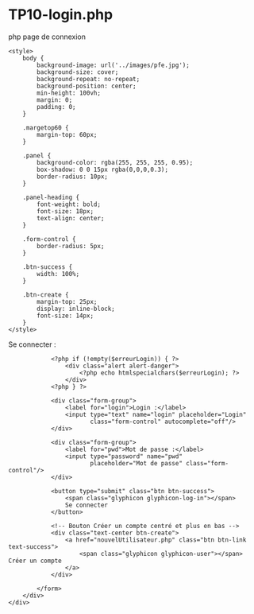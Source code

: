 # TP10-login.php
php page de connexion 
<?php
session_start();
if (isset($_SESSION['erreurLogin']))
    $erreurLogin = $_SESSION['erreurLogin'];
else {
    $erreurLogin = "";
}
?>
<!DOCTYPE HTML>
<html>
<head>
    <meta charset="utf-8">
    <title>Se connecter</title>
    <link rel="stylesheet" type="text/css" href="../css/bootstrap.min.css">
    <link rel="stylesheet" type="text/css" href="../css/monstyle.css">

    <style>
        body {
            background-image: url('../images/pfe.jpg');
            background-size: cover;
            background-repeat: no-repeat;
            background-position: center;
            min-height: 100vh;
            margin: 0;
            padding: 0;
        }

        .margetop60 {
            margin-top: 60px;
        }

        .panel {
            background-color: rgba(255, 255, 255, 0.95);
            box-shadow: 0 0 15px rgba(0,0,0,0.3);
            border-radius: 10px;
        }

        .panel-heading {
            font-weight: bold;
            font-size: 18px;
            text-align: center;
        }

        .form-control {
            border-radius: 5px;
        }

        .btn-success {
            width: 100%;
        }

        .btn-create {
            margin-top: 25px;
            display: inline-block;
            font-size: 14px;
        }
    </style>
</head>
<body>
<div class="container col-md-6 col-md-offset-3 col-lg-4 col-lg-offset-4">
    <div class="panel panel-primary margetop60">
        <div class="panel-heading">Se connecter :</div>
        <div class="panel-body">
            <form method="post" action="seConnecter.php" class="form">

                <?php if (!empty($erreurLogin)) { ?>
                    <div class="alert alert-danger">
                        <?php echo htmlspecialchars($erreurLogin); ?>
                    </div>
                <?php } ?>

                <div class="form-group">
                    <label for="login">Login :</label>
                    <input type="text" name="login" placeholder="Login"
                           class="form-control" autocomplete="off"/>
                </div>

                <div class="form-group">
                    <label for="pwd">Mot de passe :</label>
                    <input type="password" name="pwd"
                           placeholder="Mot de passe" class="form-control"/>
                </div>

                <button type="submit" class="btn btn-success">
                    <span class="glyphicon glyphicon-log-in"></span>
                    Se connecter
                </button>

                <!-- Bouton Créer un compte centré et plus en bas -->
                <div class="text-center btn-create">
                    <a href="nouvelUtilisateur.php" class="btn btn-link text-success">
                        <span class="glyphicon glyphicon-user"></span> Créer un compte
                    </a>
                </div>

            </form>
        </div>
    </div>
</div>
</body>
</html>

